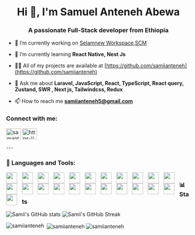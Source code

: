 <h1 align="center">Hi 👋, I'm Samuel Anteneh Abewa</h1>
<h3 align="center">A passionate Full-Stack developer from Ethiopia</h3>

- 🔭 I’m currently working on [Selamnew Workspace](https://selamnew.com/),[SCM](https://github.com/IE-Network-Solutions/SCM-Front)

- 🌱 I’m currently learning **React Native, Nest Js**

- 👨‍💻 All of my projects are available at [https://github.com/samiianteneh](https://github.com/samiianteneh)

- 💬 Ask me about **Laravel, JavaScript, React, TypeScript, React query, Zustand, SWR , Next js, Tailwindcss, Redux**

- 📫 How to reach me **samiianteneh5@gmail.com**

<h3 align="left">Connect with me:</h3>
<p align="left">
<a href="https://twitter.com/samanteneh" target="blank"><img align="center" src="https://raw.githubusercontent.com/rahuldkjain/github-profile-readme-generator/master/src/images/icons/Social/twitter.svg" alt="samanteneh" height="30" width="40" /></a>
<a href="https://linkedin.com/in/https://www.linkedin.com/in/samuelanteneh/" target="blank"><img align="center" src="https://raw.githubusercontent.com/rahuldkjain/github-profile-readme-generator/master/src/images/icons/Social/linked-in-alt.svg" alt="https://www.linkedin.com/in/samuelanteneh/" height="30" width="40" /></a>
</p>
---

### <h3 align="left">🧰 Languages and Tools:</h3>

<img align="left" width="30px" style="padding-right:10px;" src="https://cdn.jsdelivr.net/gh/devicons/devicon@latest/icons/java/java-original.svg" />
          
<img align="left" width="30px" style="padding-right:10px;" src="https://cdn.jsdelivr.net/gh/devicons/devicon@latest/icons/bootstrap/bootstrap-original.svg" />
          
<img align="left" width="30px" style="padding-right:10px;" src="https://cdn.jsdelivr.net/gh/devicons/devicon@latest/icons/cplusplus/cplusplus-original.svg" />
          
<img align="left" width="30px" style="padding-right:10px;" src="https://cdn.jsdelivr.net/gh/devicons/devicon@latest/icons/css3/css3-original.svg" />
         
<img align="left" width="30px" style="padding-right:10px;" src="https://cdn.jsdelivr.net/gh/devicons/devicon@latest/icons/express/express-original-wordmark.svg" />
          
<img align="left" width="30px" style="padding-right:10px;" src="https://cdn.jsdelivr.net/gh/devicons/devicon@latest/icons/figma/figma-original.svg" />
          
<img align="left" width="30px" style="padding-right:10px;" src="https://cdn.jsdelivr.net/gh/devicons/devicon@latest/icons/git/git-original.svg" />
          
<img align="left" width="30px" style="padding-right:10px;" src="https://cdn.jsdelivr.net/gh/devicons/devicon@latest/icons/html5/html5-original.svg" />
          
<img align="left" width="30px" style="padding-right:10px;" src="https://cdn.jsdelivr.net/gh/devicons/devicon@latest/icons/javascript/javascript-original.svg" />
          
<img align="left" width="30px" style="padding-right:10px;" src="https://cdn.jsdelivr.net/gh/devicons/devicon@latest/icons/typescript/typescript-original.svg" />
          
<img align="left" width="30px" style="padding-right:10px;" src="https://cdn.jsdelivr.net/gh/devicons/devicon@latest/icons/laravel/laravel-original.svg" />
          
<img align="left" width="30px" style="padding-right:10px;" src="https://cdn.jsdelivr.net/gh/devicons/devicon@latest/icons/mongodb/mongodb-original-wordmark.svg" />
          
<img align="left" width="30px" style="padding-right:10px;" src="https://cdn.jsdelivr.net/gh/devicons/devicon@latest/icons/mysql/mysql-original-wordmark.svg" />
          
<img align="left" width="30px" style="padding-right:10px;" src="https://cdn.jsdelivr.net/gh/devicons/devicon@latest/icons/nestjs/nestjs-original-wordmark.svg" />
          
<img align="left" width="30px" style="padding-right:10px;" src="https://cdn.jsdelivr.net/gh/devicons/devicon@latest/icons/nextjs/nextjs-original-wordmark.svg" />
          
<img align="left" width="30px" style="padding-right:10px;" src="https://cdn.jsdelivr.net/gh/devicons/devicon@latest/icons/nodejs/nodejs-plain-wordmark.svg" />
          
<img align="left" width="30px" style="padding-right:10px;" src="https://cdn.jsdelivr.net/gh/devicons/devicon@latest/icons/php/php-original.svg" />
          
<img align="left" width="30px" style="padding-right:10px;" src="https://cdn.jsdelivr.net/gh/devicons/devicon@latest/icons/postman/postman-original.svg" />
          
<img align="left" width="30px" style="padding-right:10px;" src="https://cdn.jsdelivr.net/gh/devicons/devicon@latest/icons/postgresql/postgresql-original.svg" />
          
<img align="left" width="30px" style="padding-right:10px;" src="https://cdn.jsdelivr.net/gh/devicons/devicon@latest/icons/python/python-original.svg" />
          
<img align="left" width="30px" style="padding-right:10px;" src="https://cdn.jsdelivr.net/gh/devicons/devicon@latest/icons/react/react-original.svg" />
          
<img align="left" width="30px" style="padding-right:10px;" src="https://cdn.jsdelivr.net/gh/devicons/devicon@latest/icons/redux/redux-original.svg" />
          
<img align="left" width="30px" style="padding-right:10px;" src="https://cdn.jsdelivr.net/gh/devicons/devicon@latest/icons/tailwindcss/tailwindcss-original.svg" />

#
#

### 📊 Stats

![Samii's GitHub stats](https://github-readme-stats.vercel.app/api?username=samiianteneh&show_icons=true&theme=gruvbox)
![Samii's GitHub Streak](https://streak-stats.demolab.com?user=samiianteneh&theme=gruvbox&border_radius=4.5)

<img align="left" src="https://github-readme-stats.vercel.app/api/top-langs?username=samiianteneh&show_icons=true&locale=en&layout=compact" alt="samiianteneh" />

&nbsp;<img align="center" src="https://github-readme-stats.vercel.app/api?username=samiianteneh&show_icons=true&locale=en" alt="samiianteneh" />
<img align="center" src="https://github-readme-streak-stats.herokuapp.com/?user=samiianteneh&" alt="samiianteneh" />

